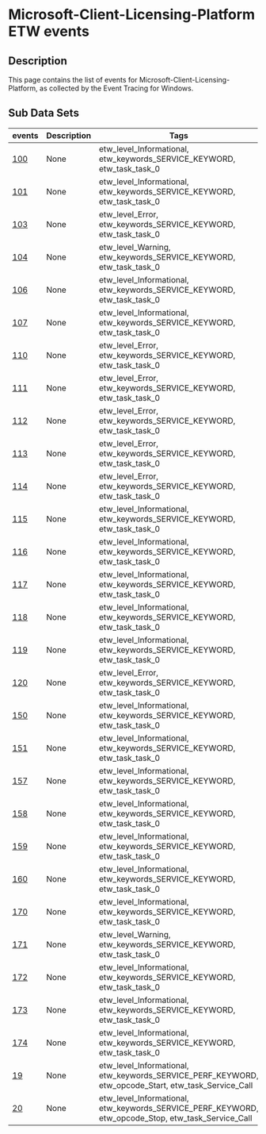 # Microsoft-Client-Licensing-Platform ETW events

## Description
This page contains the list of events for Microsoft-Client-Licensing-Platform, as collected by the Event Tracing for Windows.

## Sub Data Sets
|events|Description|Tags|
|---|---|---|
|[100](events/event-100.md)|None|etw_level_Informational, etw_keywords_SERVICE_KEYWORD, etw_task_task_0|
|[101](events/event-101.md)|None|etw_level_Informational, etw_keywords_SERVICE_KEYWORD, etw_task_task_0|
|[103](events/event-103.md)|None|etw_level_Error, etw_keywords_SERVICE_KEYWORD, etw_task_task_0|
|[104](events/event-104.md)|None|etw_level_Warning, etw_keywords_SERVICE_KEYWORD, etw_task_task_0|
|[106](events/event-106.md)|None|etw_level_Informational, etw_keywords_SERVICE_KEYWORD, etw_task_task_0|
|[107](events/event-107.md)|None|etw_level_Informational, etw_keywords_SERVICE_KEYWORD, etw_task_task_0|
|[110](events/event-110.md)|None|etw_level_Error, etw_keywords_SERVICE_KEYWORD, etw_task_task_0|
|[111](events/event-111.md)|None|etw_level_Error, etw_keywords_SERVICE_KEYWORD, etw_task_task_0|
|[112](events/event-112.md)|None|etw_level_Error, etw_keywords_SERVICE_KEYWORD, etw_task_task_0|
|[113](events/event-113.md)|None|etw_level_Error, etw_keywords_SERVICE_KEYWORD, etw_task_task_0|
|[114](events/event-114.md)|None|etw_level_Error, etw_keywords_SERVICE_KEYWORD, etw_task_task_0|
|[115](events/event-115.md)|None|etw_level_Informational, etw_keywords_SERVICE_KEYWORD, etw_task_task_0|
|[116](events/event-116.md)|None|etw_level_Informational, etw_keywords_SERVICE_KEYWORD, etw_task_task_0|
|[117](events/event-117.md)|None|etw_level_Informational, etw_keywords_SERVICE_KEYWORD, etw_task_task_0|
|[118](events/event-118.md)|None|etw_level_Informational, etw_keywords_SERVICE_KEYWORD, etw_task_task_0|
|[119](events/event-119.md)|None|etw_level_Informational, etw_keywords_SERVICE_KEYWORD, etw_task_task_0|
|[120](events/event-120.md)|None|etw_level_Error, etw_keywords_SERVICE_KEYWORD, etw_task_task_0|
|[150](events/event-150.md)|None|etw_level_Informational, etw_keywords_SERVICE_KEYWORD, etw_task_task_0|
|[151](events/event-151.md)|None|etw_level_Informational, etw_keywords_SERVICE_KEYWORD, etw_task_task_0|
|[157](events/event-157.md)|None|etw_level_Informational, etw_keywords_SERVICE_KEYWORD, etw_task_task_0|
|[158](events/event-158.md)|None|etw_level_Informational, etw_keywords_SERVICE_KEYWORD, etw_task_task_0|
|[159](events/event-159.md)|None|etw_level_Informational, etw_keywords_SERVICE_KEYWORD, etw_task_task_0|
|[160](events/event-160.md)|None|etw_level_Informational, etw_keywords_SERVICE_KEYWORD, etw_task_task_0|
|[170](events/event-170.md)|None|etw_level_Informational, etw_keywords_SERVICE_KEYWORD, etw_task_task_0|
|[171](events/event-171.md)|None|etw_level_Warning, etw_keywords_SERVICE_KEYWORD, etw_task_task_0|
|[172](events/event-172.md)|None|etw_level_Informational, etw_keywords_SERVICE_KEYWORD, etw_task_task_0|
|[173](events/event-173.md)|None|etw_level_Informational, etw_keywords_SERVICE_KEYWORD, etw_task_task_0|
|[174](events/event-174.md)|None|etw_level_Informational, etw_keywords_SERVICE_KEYWORD, etw_task_task_0|
|[19](events/event-19.md)|None|etw_level_Informational, etw_keywords_SERVICE_PERF_KEYWORD, etw_opcode_Start, etw_task_Service_Call|
|[20](events/event-20.md)|None|etw_level_Informational, etw_keywords_SERVICE_PERF_KEYWORD, etw_opcode_Stop, etw_task_Service_Call|
